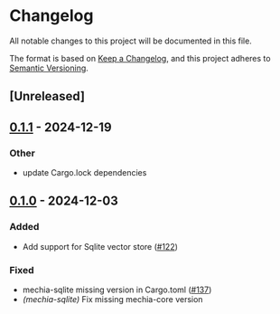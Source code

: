 # Changelog

All notable changes to this project will be documented in this file.

The format is based on [Keep a Changelog](https://keepachangelog.com/en/1.0.0/),
and this project adheres to [Semantic Versioning](https://semver.org/spec/v2.0.0.html).

## [Unreleased]

## [0.1.1](https://github.com/mechia/mechia/compare/mechia-sqlite-v0.1.0...mechia-sqlite-v0.1.1) - 2024-12-19

### Other

- update Cargo.lock dependencies

## [0.1.0](https://github.com/mechia/mechia/releases/tag/mechia-sqlite-v0.1.0) - 2024-12-03

### Added

- Add support for Sqlite vector store ([#122](https://github.com/mechia/mechia/pull/122))

### Fixed

- mechia-sqlite missing version in Cargo.toml ([#137](https://github.com/mechia/mechia/pull/137))
- *(mechia-sqlite)* Fix missing mechia-core version
